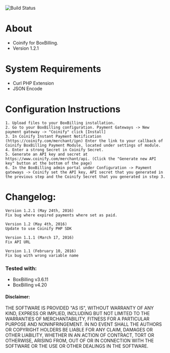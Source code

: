 ![Build Status](https://build.coinify.com/status/INT-BOXBILLING)

About
=====
+ Coinify for BoxBilling.
+ Version 1.2.1

System Requirements
===================
+ Curl PHP Extension
+ JSON Encode

Configuration Instructions
==========================
    1. Upload files to your BoxBilling installation.
    2. Go to your BoxBilling configuration. Payment Gateways -> New payment gateway -> "Coinify" click [Install]
    3. In Coinify Instant Payment Notification (https://coinify.com/merchant/ipn) Enter the link to your callback of Coinify BoxBilling Payment Module, located under settings of module.
    4. Enter a strong Secret in Coinify Secret.
    5. Generate an API key and secret at https://www.coinify.com/merchant/api. (Click the "Generate new API key" button at the bottom of the page)
    6. In the BoxBilling admin portal under Configuration -> Payment gateways -> Coinify set the API key, API secret that you generated in the previous step and the Coinify Secret that you generated in step 3.   
Changelog:
===================
	Version 1.2.1 (May 24th, 2016)
	Fix bug where expired payments where set as paid.
	
	Version 1.2 (May 4th, 2016)
	Update to use Coinify PHP SDK
	
	Version 1.1.1 (March 17, 2016)
	Fix API URL

	Version 1.1 (February 10, 2016)
	Fix bug with wrong variable name
	
	
### Tested with:

+ BoxBilling v3.6.11
+ BoxBilling v4.20

#### Disclaimer:

THE SOFTWARE IS PROVIDED "AS IS", WITHOUT WARRANTY OF ANY KIND, EXPRESS OR
IMPLIED, INCLUDING BUT NOT LIMITED TO THE WARRANTIES OF MERCHANTABILITY,
FITNESS FOR A PARTICULAR PURPOSE AND NONINFRINGEMENT. IN NO EVENT SHALL THE
AUTHORS OR COPYRIGHT HOLDERS BE LIABLE FOR ANY CLAIM, DAMAGES OR OTHER
LIABILITY, WHETHER IN AN ACTION OF CONTRACT, TORT OR OTHERWISE, ARISING FROM,
OUT OF OR IN CONNECTION WITH THE SOFTWARE OR THE USE OR OTHER DEALINGS IN
THE SOFTWARE.



  



